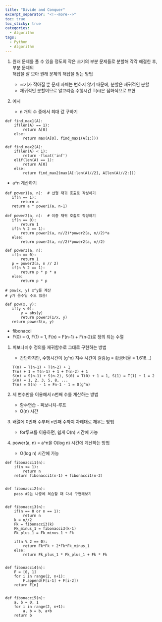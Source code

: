 ```yaml
---
title: "Divide and Conquer"
excerpt_separator: "<!--more-->"
toc: true
toc_sticky: true
categories:
  - Algorithm
tags:
  - Python
  - Algorithm
---
```


1. 원래 문제를 풀 수 있을 정도의 작은 크기의 부분 문제들로 분할해 각각 해결한 후, 부분 문제의  
   해답을 잘 모아 원래 문제의 해답을 얻는 방법

   - 크기가 작아질 뿐 문제 자체는 변하지 않기 때문에, 분할은 재귀적인 분할
   - 재귀적인 분할이므로 알고리즘 수행시간 T(n)은 점화식으로 표현

2. 예시

   - n 개의 수 중에서 최대 값 구하기

```
def find_max1(A):
    if(len(A) == 1):
        return A[0]
    else:
        return max(A[0], find_max1(A[1:]))

def find_max2(A):
    if(len(A) < 1):
        return -float('inf')
    elif(len(A) == 1):
        return A[0]
    else:
        return find_max2(max(A[:len(A)//2], A[len(A)//2:]))
```

- a^n 계산하기

```
def power1(a, n):  # 선형 재귀 호출로 작성하기
   if(n == 1):
       return a
   return a * power1(a, n-1)

def power2(a, n):  # 이중 재귀 호출로 작성하기
   if(n == 0):
       return 1
   if(n % 2 == 1):
       return power2(a, n//2)*power2(a, n//2)*a
   else:
       return power2(a, n//2)*power2(a, n//2)

def power3(a, n):
   if(n == 0):
       return 1
   p = power3(a, n // 2)
   if(n % 2 == 1):
       return p * p * a
   else:
       return p * p

# pow(x, y) x^y를 계산
# y가 음수일 수도 있음!

def pow(x, y):
   if(y < 0):
       y = abs(y)
       return power3(1/x, y)
   return power3(x, y)
```

- fibonacci
- F(0) = 0, F(1) = 1, F(n) = F(n-1) + F(n-2)로 정의 되는 수열

1. 피보나치수 정의를 재귀함수로 그대로 구현하는 방법

   - 간단하지만, 수행시간이 (g^n) 지수 시간이 걸림(g = 황금비율 = 1.618...)

   ```
   T(n) = T(n-1) + T(n-2) + 1
   T(n) + 1 = T(n-1) + 1 + T(n-2) + 1
   S(n) = S(n-1) + S(n-2), S(0) = T(0) + 1 = 1, S(1) = T(1) + 1 = 2
   S(n) = 1, 2, 3, 5, 8, ...
   T(n) = S(n) - 1 = Fn-1 - 1 = O(g^n)
   ```

2. 세 변수만을 이용해서 n번째 수를 계산하는 방법

   - 함수연습 - 피보나치-루프
   - O(n) 시간

3. 배열에 0번째 수부터 n번째 수까지 차례대로 채우는 방법

   - for루프를 이용하면, 쉽게 O(n) 시간에 가능

4. power(a, n) = a^n을 O(log n) 시간에 계산하는 방법

   - O(log n) 시간에 가능

```
def fibonacci1(n):
    if(n <= 1):
        return n
    return fibonacci1(n-1) + fibonacci1(n-2)


def fibonacci2(n):
    pass #2는 나중에 복습할 때 다시 구현해보기


def fibonacci3(n):
    if(n == 0 or n == 1):
        return n
    k = n//2
    Fk = fibonacci3(k)
    Fk_minus_1 = fibonacci3(k-1)
    Fk_plus_1 = Fk_minus_1 + Fk

    if(n % 2 == 0):
        return Fk*Fk + 2*Fk*Fk_minus_1
    else:
        return Fk_plus_1 * Fk_plus_1 + Fk * Fk


def fibonacci4(n):
    F = [0, 1]
    for i in range(2, n+1):
        F.append(F[i-1] + F[i-2])
    return F[n]


def fibonacci5(n):
    a, b = 0, 1
    for i in range(2, n+1):
        a, b = b, a+b
    return b
```
